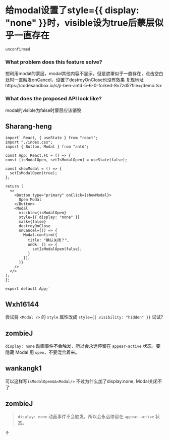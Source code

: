 # 给modal设置了style={{ display: "none" }}时，visible设为true后蒙层似乎一直存在

`unconfirmed`

### What problem does this feature solve?

想利用modal的蒙层，modal其他内容不显示，但是遮罩似乎一直存在，点击空白处时一直触发onCancel，设置了destroyOnClose也没有效果
复现地址https://codesandbox.io/s/ji-ben-antd-5-6-0-forked-8v7zd5?file=/demo.tsx

### What does the proposed API look like?

modal的visible为false时蒙层应该销毁

<!-- generated by ant-design-issue-helper. DO NOT REMOVE -->

## Sharang-heng

```
import` React, { useState } from "react";
import "./index.css";
import { Button, Modal } from "antd";

const App: React.FC = () => {
const [isModalOpen, setIsModalOpen] = useState(false);

const showModal = () => {
  setIsModalOpen(true);
};

return (
  <>
    <Button type="primary" onClick={showModal}>
      Open Modal
    </Button>
    <Modal
      visible={isModalOpen}
      style={{ display: "none" }}
      mask={false}
      destroyOnClose
      onCancel={() => {
        Modal.confirm({
          title: "确认关闭？",
          onOk: () => {
            setIsModalOpen(false);
          }
        });
      }}
    />
  </>
);
};

export default App;`
```

## Wxh16144

尝试将 `<Modal />` 的 `style` 属性改成 `style={{ visibility: "hidden" }}` 试试?

## zombieJ

`display: none` 动画事件不会触发，所以会永远停留在 `appear-active` 状态。要隐藏 Modal 用 `open`，不要混合着来。

## wankangk1

可以这样写`isModalOpen&&<Modal/>`
不过为什么加了display:none, Modal关闭不了

## zombieJ

> `display: none` 动画事件不会触发，所以会永远停留在 `appear-active` 状态。

↑

